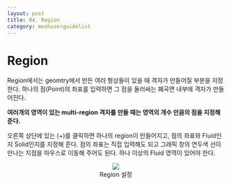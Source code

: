 ```yaml
---
layout: post
title: 04. Region
category: meshuserguidelist
---
```


# Region

Region에서는 geomtry에서 만든 여러 형상들이 있을 때 격자가 만들어질 부분을 지정한다. 하나의 점(Point)의 좌표를 입력하면 그 점을 둘러싸는 폐곡면 내부에 격자가 만들어진다.

__여러개의 영역이 있는 multi-region 격자를 만들 때는 영역의 개수 만큼의 점을 지정해 준다.__

오른쪽 상단에 있는 (+)를 클릭하면 하나의 region이 만들어지고, 점의 좌표와 Fluid인지 Solid인지를 지정해 준다. 점의 좌표는 직접 입력해도 되고 그래픽 창의 연두색 선이 만나는 지점을 마우스로 이동해 주어도 된다. 하나 이상의 Fluid 영역이 있어야 한다.

<p style="text-align: center">
    <img src="https://github.com/nextfoam/baram-pages/raw/main/screenshots/pic/mesh_region.png"><br> Region 설정
</p>





